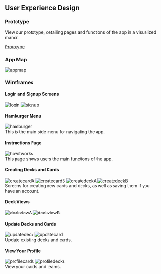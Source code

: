 ## User Experience Design

### Prototype
View our prototype, detailing pages and functions of the app in a visualized manor.

[Prototype](https://projects.invisionapp.com/share/5J11VJM29DYF#/screens)

### App Map
![appmap](ux-design/appmap.png)

### Wireframes
#### Login and Signup Screens
![login](ux-design/Log%20in.png)
![signup](ux-design/Sign%20up.png)
#### Hamburger Menu
![hamburger](ux-design/Hamburger%20Menu.png)\
This is the main side menu for navigating the app.
#### Instructions Page
![howitworks](ux-design/How%20it%20works.png)\
This page shows users the main functions of the app.
#### Creating Decks and Cards
![createcardA](ux-design/Create%20Card%20A.png)
![createcardB](ux-design/Create%20Card%20B.png)
![createdeckA](ux-design/Create%20Deck%20A%20%28Home%29.png)
![createdeckB](ux-design/Create%20Deck%20B.png)\
Screens for creating new cards and decks, as well as saving them if you have an account.
#### Deck Views
![deckviewA](ux-design/Deck%20View%20A.png)
![deckviewB](ux-design/Deck%20View%20B.png)

#### Update Decks and Cards
![updatedeck](ux-design/Update%20deck.png)
![updatecard](ux-design/Update%20Card.png)\
Update existing decks and cards.

#### View Your Profile
![profilecards](ux-design/Profile%20%28Card%29.png)
![profiledecks](ux-design/Profile%20%28Teams%29.png)\
View your cards and teams.
